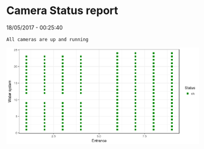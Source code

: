 Camera Status report
================
18/05/2017 - 00:25:40

    All cameras are up and running

![](camreport_files/figure-markdown_github/unnamed-chunk-2-1.png)
